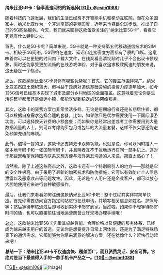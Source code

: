 **纳米比亚5G卡：畅享高速网络的新选择[[TG💪+ @esim1088](https://t.me/s/esim1088)]**

随着科技的飞速发展，我们的生活已经离不开智能手机和移动互联网。而在众多国家中，纳米比亚作为一个非洲南部的美丽国度，近年来也紧跟全球步伐，推出了自己的5G网络服务。今天，我们就来聊聊这款备受关注的“纳米比亚5G卡”，看看它究竟有什么特别之处。

首先，什么是5G卡呢？简单来说，5G卡就是一种支持第五代移动通信技术的SIM卡。相较于4G网络，5G网络在速度、延迟和连接密度方面都有了质的飞跃。这意味着你可以在更短的时间内下载大文件，在线观看高清视频时几乎不会出现卡顿现象，同时还能享受更加流畅的在线游戏体验。对于喜欢追求极致网速的朋友来说，这无疑是一个福音。

那么，这款纳米比亚5G卡具体有哪些优势呢？首先，它的覆盖范围非常广。纳米比亚虽然国土面积较大，但得益于政府对通信基础设施的投资力度逐年加大，如今其5G信号已经基本实现了城市及部分乡村地区的全面覆盖。这意味着无论你是生活在繁华都市还是偏远小镇，都能享受到稳定的5G网络服务。

其次，这款卡的资费方案也非常灵活多样。无论是短期旅行者还是长期居住者，都可以根据自身需求选择合适的套餐。比如，如果你只是偶尔需要使用一下国际漫游功能，可以选择按天计费的小额套餐；而如果你是经常出差或者工作需要用到大量数据流量的人士，则可以考虑购买包月或包年的大流量套餐，这样不仅实惠还能避免频繁充值的麻烦。

此外，值得一提的是，这款卡还支持双卡双待功能。也就是说，你可以同时插入一张本地号码卡和一张国际号码卡，并且两者互不干扰地运行在同一部手机上。这对于那些既希望保持国内联系又想方便与海外亲友沟通的人来说，简直太贴心了！

当然啦，除了上述这些亮点之外，这款卡还有一个特别吸引人的地方——那就是它的安全性极高。由于采用了最新的加密技术和防伪措施，它可以有效防止个人信息泄露以及恶意攻击等问题发生。因此，无论是个人用户还是企业客户，都可以放心大胆地使用它来进行各种敏感操作。

最后，让我们来看看如何注册这款纳米比亚5G卡吧！整个过程其实非常简单快捷。首先你需要访问官方指定网站进行在线申请，并填写相关信息如姓名、护照号等；然后等待审核通过后即可收到实体卡邮寄到家。当然啦，如果你不想等待邮寄时间的话，也可以直接前往当地运营商营业厅现场办理手续哦！

总之，这款纳米比亚5G卡凭借其卓越性能、合理价格以及便捷的服务体系，已经成为越来越多用户的首选。无论你是想要提升日常上网体验，还是为了满足特殊场景下的通信需求，它都能够为你带来满意的解决方案。还在犹豫什么？赶快行动起来吧！

**总结一下：纳米比亚5G卡不仅速度快、覆盖面广，而且资费灵活、安全可靠。它绝对是当下最值得入手的一款手机卡产品之一。[[TG💪+ @esim1088](https://t.me/s/esim1088)]**

[[TG💪+ @esim1088](https://t.me/s/esim1088) ![Image](https://i.postimg.cc/4NQfJmqS/Snipaste-2025-05-13-00-14-12.png)]